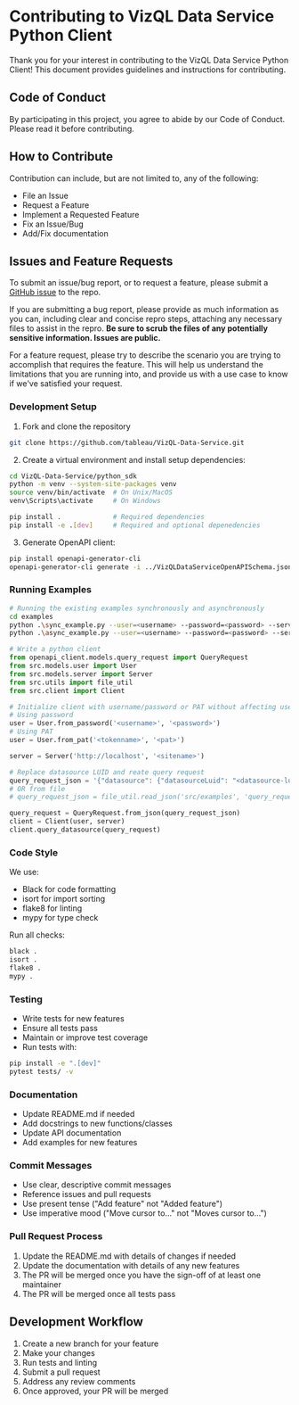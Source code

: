 # Contributing to VizQL Data Service Python Client

Thank you for your interest in contributing to the VizQL Data Service Python Client! This document provides guidelines and instructions for contributing.

## Code of Conduct

By participating in this project, you agree to abide by our Code of Conduct. Please read it before contributing.

## How to Contribute
Contribution can include, but are not limited to, any of the following:

* File an Issue
* Request a Feature
* Implement a Requested Feature
* Fix an Issue/Bug
* Add/Fix documentation

## Issues and Feature Requests

To submit an issue/bug report, or to request a feature, please submit a [GitHub issue](https://github.com/tableau/VizQL-Data-Service/issues) to the repo.

If you are submitting a bug report, please provide as much information as you can, including clear and concise repro steps, attaching any necessary
files to assist in the repro.  **Be sure to scrub the files of any potentially sensitive information. Issues are public.**

For a feature request, please try to describe the scenario you are trying to accomplish that requires the feature. This will help us understand
the limitations that you are running into, and provide us with a use case to know if we've satisfied your request.

### Development Setup

1. Fork and clone the repository
```bash
git clone https://github.com/tableau/VizQL-Data-Service.git
```

2. Create a virtual environment and install setup dependencies:
```bash
cd VizQL-Data-Service/python_sdk
python -m venv --system-site-packages venv
source venv/bin/activate  # On Unix/MacOS
venv\Scripts\activate     # On Windows

pip install .             # Required dependencies
pip install -e .[dev]     # Required and optional depenedencies
```

3. Generate OpenAPI client:
```bash
pip install openapi-generator-cli
openapi-generator-cli generate -i ../VizQLDataServiceOpenAPISchema.json -g python-pydantic-v1 --additional-properties=generateSourceCodeOnly=true,packageName=openapi_client,projectName=openapi_client
```

### Running Examples

```bash
# Running the existing examples synchronously and asynchronously
cd examples
python .\sync_example.py --user=<username> --password=<password> --server="http://localhost" >> out_sync.txt
python .\async_example.py --user=<username> --password=<password> --server="http://localhost" >> out_async.txt
```

```python
# Write a python client
from openapi_client.models.query_request import QueryRequest
from src.models.user import User
from src.models.server import Server
from src.utils import file_util
from src.client import Client

# Initialize client with username/password or PAT without affecting user credentials
# Using password
user = User.from_password('<username>', '<password>')
# Using PAT
user = User.from_pat('<tokenname>', '<pat>')

server = Server('http://localhost', '<sitename>')

# Replace datasource LUID and reate query request
query_request_json = '{"datasource": {"datasourceLuid": "<datasource-luid>"}, "options": {"returnFormat": "OBJECTS"}, "query": {"fields": [{"fieldCaption": "Category"}, {"fieldCaption": "Sales", "function": "SUM"}]}}'
# OR from file
# query_request_json = file_util.read_json('src/examples', 'query_request.json')

query_request = QueryRequest.from_json(query_request_json)
client = Client(user, server)
client.query_datasource(query_request)
```

### Code Style

We use:
- Black for code formatting
- isort for import sorting
- flake8 for linting
- mypy for type check

Run all checks:
```bash
black .
isort .
flake8 .
mypy .
```

### Testing

- Write tests for new features
- Ensure all tests pass
- Maintain or improve test coverage
- Run tests with:
```bash
pip install -e ".[dev]"
pytest tests/ -v
```

### Documentation

- Update README.md if needed
- Add docstrings to new functions/classes
- Update API documentation
- Add examples for new features

### Commit Messages

- Use clear, descriptive commit messages
- Reference issues and pull requests
- Use present tense ("Add feature" not "Added feature")
- Use imperative mood ("Move cursor to..." not "Moves cursor to...")

### Pull Request Process

1. Update the README.md with details of changes if needed
2. Update the documentation with details of any new features
3. The PR will be merged once you have the sign-off of at least one maintainer
4. The PR will be merged once all tests pass

## Development Workflow

1. Create a new branch for your feature
2. Make your changes
3. Run tests and linting
4. Submit a pull request
5. Address any review comments
6. Once approved, your PR will be merged

